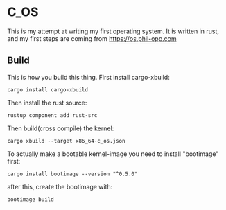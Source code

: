 # C_OS

This is my attempt at writing my first operating system. It is written in rust, and my first steps are coming from https://os.phil-opp.com

## Build

This is how you build this thing. First install cargo-xbuild:

``` 
cargo install cargo-xbuild
```

Then install the rust source:

````
rustup component add rust-src
````

Then build(cross compile) the kernel:

````
cargo xbuild --target x86_64-c_os.json
````

To actually make a bootable kernel-image you need to install "bootimage" first:

```
cargo install bootimage --version "^0.5.0"
````

after this, create the bootimage with:

```
bootimage build
````
